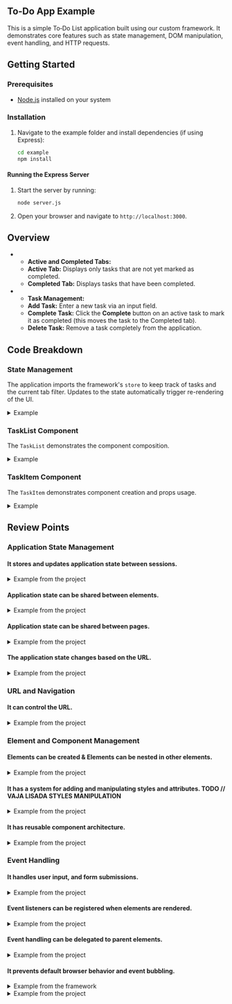 ## To‑Do App Example

This is a simple To‑Do List application built using our custom framework. It demonstrates core features such as state management, DOM manipulation, event handling, and HTTP requests.

## Getting Started

### Prerequisites

- [Node.js](https://nodejs.org/) installed on your system

### Installation

1. Navigate to the example folder and install dependencies (if using Express):

   ```bash
   cd example
   npm install
   ```

#### Running the Express Server

1. Start the server by running:

   ```bash
   node server.js
   ```

2. Open your browser and navigate to `http://localhost:3000`.

## Overview
- - **Active and Completed Tabs:**
  - **Active Tab:** Displays only tasks that are not yet marked as completed.
  - **Completed Tab:** Displays tasks that have been completed.
- - **Task Management:**
  - **Add Task:** Enter a new task via an input field.
  - **Complete Task:** Click the **Complete** button on an active task to mark it as completed (this moves the task to the Completed tab).
  - **Delete Task:** Remove a task completely from the application.

## Code Breakdown

### State Management
The application imports the framework's `store` to keep track of tasks and the current tab filter. Updates to the state automatically trigger re-rendering of the UI.

<details>
<summary>Example</summary>

```js
// From index.js

// State initialization
if (!store.getState().tasks) {
  store.update({ tasks: [] });
}
if (!store.getState().filter) {
  store.update({ filter: FILTERS.ACTIVE });
}

// Reactive rendering with store subscriptions
store.subscribe(renderApp);

// State updates in response to user actions
function completeTask(id) {
  put(`http://localhost:3000/tasks/${id}`, { completed: true })
    .then(updatedTask => {
      fetchTasks();
    });
}
```
</details>

### TaskList Component
The `TaskList` demonstrates the component composition.

<details>
<summary>Example</summary>

```js
// From TaskList.js
class TaskList extends Component {
  render() {
    const { tasks, filter, onComplete, onDelete } = this.props;
    
    // Business logic within components
    const filteredTasks = filter === 'active'
      ? tasks.filter(task => !task.completed)
      : tasks.filter(task => task.completed);
      
    // Component composition - creating child components
    filteredTasks.forEach(task => {
      const taskItem = new TaskItem({ task, onComplete, onDelete });
      container.appendChild(taskItem.render());
    });
    
    return container;
  }
}
```
</details>

### TaskItem Component
The `TaskItem` demonstrates component creation and props usage.

<details>
<summary>Example</summary>

```js
// From TaskItem.js
class TaskItem extends Component {
  constructor(props) {
    super(props);
  }

  render() {
    // Destructure properties from props
    const { task, onComplete, onDelete } = this.props;

    // Create elements with the DOM helper
    const container = createElement('div', { attributes: { class: 'task-item' } });
    const taskText = createElement('span', { class: 'task-text' }, task.text);
    
    // Conditional rendering based on task state
    if (!task.completed) {
      const completeButton = createElement('button', {
        events: { click: () => onComplete(task.id) }
      }, 'Complete');
      // ...
    }
    
    // Event handling with component methods
    const deleteButton = createElement('button', {
      events: { click: () => onDelete(task.id) }
    }, 'Delete');
    
    // Return the component's DOM representation
    return container;
  }
}
```
</details>



## Review Points

### Application State Management
#### It stores and updates application state between sessions.

<details>
<summary>Example from the project</summary>
  
```js
// Initialize state if not already present in localStorage
if (!store.getState().tasks) {
  store.update({ tasks: [] });
}
if (!store.getState().filter) {
  store.update({ filter: FILTERS.ACTIVE });
}

// When tasks are modified, the state is automatically saved to localStorage
function createTask(task) {
  post('http://localhost:3000/tasks', task)
    .then(newTask => {
      const currentTasks = store.getState().tasks || [];
      store.update({ tasks: [...currentTasks, newTask] }); // This saves to localStorage
    });
}
```
</details>

#### Application state can be shared between elements.

<details>
<summary>Example from the project</summary>
  
```js
// 1. The filter buttons use the shared filter state
const activeButton = createElement('button', {
  events: { click: () => router.navigate('/active') }
}, 'Active');

// Button's appearance changes based on the shared filter state
if (store.getState().filter === FILTERS.ACTIVE) {
  activeButton.classList.add('active');
}

// 2. The task list uses the same shared state
const tasksToRender = store.getState().filter === FILTERS.ACTIVE
  ? store.getState().tasks.filter(task => !task.completed)
  : store.getState().tasks.filter(task => task.completed);

// 3. The add task input is only shown based on the shared filter state
if (store.getState().filter === FILTERS.ACTIVE) {
  const addTaskDiv = createElement('div', { attributes: { class: 'add-task' } });
  // ... input and button creation
  appContainer.appendChild(addTaskDiv);
}
```
</details>

#### Application state can be shared between pages.

<details>
<summary>Example from the project</summary>
  
```js
// 1. Routes update the filter state without losing task data
router.registerRoute('/active', () => {
  store.update({ filter: FILTERS.ACTIVE });  // Only changes filter, preserves tasks
});

router.registerRoute('/completed', () => {
  store.update({ filter: FILTERS.COMPLETED });  // Only changes filter, preserves tasks
});

// 2. Navigation between "pages" happens via these buttons
const activeButton = createElement('button', {
  events: { click: () => router.navigate('/active') }  // Changes page URL
}, 'Active');

const completedButton = createElement('button', {
  events: { click: () => router.navigate('/completed') }  // Changes page URL
}, 'Completed');
```
</details>

#### The application state changes based on the URL.

<details>
<summary>Example from the project</summary>
  
```js
// Register routes that update application state when URL changes
router.registerRoute('/active', () => {
  // When URL is '/active', update the filter state
  store.update({ filter: FILTERS.ACTIVE });
});

router.registerRoute('/completed', () => {
  // When URL is '/completed', update the filter state
  store.update({ filter: FILTERS.COMPLETED });
});

// Navigation buttons that update URL
const activeButton = createElement('button', {
  events: { click: () => router.navigate('/active') }
}, 'Active');

const completedButton = createElement('button', {
  events: { click: () => router.navigate('/completed') }
}, 'Completed');
```
</details>

### URL and Navigation
#### It can control the URL.

<details>
<summary>Example from the project</summary>
  
```js
// Buttons that update the URL when clicked
const activeButton = createElement('button', {
  events: { 
    click: () => router.navigate('/active') // Changes URL to '/active'
  }
}, 'Active');

const completedButton = createElement('button', {
  events: { 
    click: () => router.navigate('/completed') // Changes URL to '/completed'
  }
}, 'Completed');
```
</details>

### Element and Component Management
#### Elements can be created & Elements can be nested in other elements.

<details>
<summary>Example from the project</summary>
  
```js
class TaskItem extends Component {
  constructor(props) {
    super(props);
  }

  render() {
    // Destructure properties from props.
    const { task, onComplete, onDelete } = this.props;

    // Create the container element for the task item.
    const container = createElement('div', { attributes: { class: 'task-item' } });

    // Create an element for the task text.
    const taskText = createElement('span', { attributes: { class: 'task-text' } }, task.text);
    container.appendChild(taskText);

    // If the task is active, add a "Complete" button.
    if (!task.completed) {
      const completeButton = createElement('button', {
        events: { click: () => onComplete(task.id) }
      }, 'Complete');
      completeButton.classList.add('complete');
      container.appendChild(completeButton);
    }

    // Add a "Delete" button (always present).
    const deleteButton = createElement('button', {
      events: { click: () => onDelete(task.id) }
    }, 'Delete');
    deleteButton.classList.add('delete');
    container.appendChild(deleteButton);

    return container;
  }
}
```
</details>

#### It has a system for adding and manipulating styles and attributes. TODO // VAJA LISADA STYLES MANIPULATION

<details>
<summary>Example from the project</summary>
  
```js
const addTaskDiv = createElement('div', { attributes: { class: 'add-task' } });
// Dynamically apply a background color via the style manager.
applyStyles(addTaskDiv, { backgroundColor: '#f9f9f9', padding: '10px' });
```
</details>

#### It has reusable component architecture.

<details>
<summary>Example from the project</summary>
  
```js
// Import the base Component class from framework
import Component from '../../../framework/src/components/Component.js';

// Create a reusable TaskItem component by extending Component
class TaskItem extends Component {
  constructor(props) {
    super(props);
  }

export default TaskList; // Export for reuse elsewhere
```
</details>

### Event Handling
#### It handles user input, and form submissions.

<details>
<summary>Example from the project</summary>
  
```js
// Create the task input form
if (store.getState().filter === FILTERS.ACTIVE) {
  const addTaskDiv = createElement('div', { attributes: { class: 'add-task' } });
  
  // Input element for user text entry
  const input = createElement('input', {
    attributes: { type: 'text', placeholder: 'New task...' }
  });
  
  // Button that processes the input value
  const addButton = createElement('button', {
    events: { 
      click: () => {
        // Get and validate user input
        const text = input.value.trim();
        if (text) {
          // Process the input value
          createTask({ text, completed: false });
          // Reset the input field
          input.value = '';
        }
      } 
    }
  }, 'Add Task');
  
  addTaskDiv.appendChild(input);
  addTaskDiv.appendChild(addButton);
  appContainer.appendChild(addTaskDiv);
}
```
</details>

#### Event listeners can be registered when elements are rendered.

<details>
<summary>Example from the project</summary>
  
```js
// Event listener registered on the Add Task button during creation
const addButton = createElement('button', {
  events: { 
    click: () => {
      const text = input.value.trim();
      if (text) {
        createTask({ text, completed: false });
        input.value = '';
      }
    } 
  }
}, 'Add Task');

// Event listeners registered on navigation buttons during rendering
const activeButton = createElement('button', {
  events: { click: () => router.navigate('/active') }
}, 'Active');

const completedButton = createElement('button', {
  events: { click: () => router.navigate('/completed') }
}, 'Completed');
```
</details>

#### Event handling can be delegated to parent elements.

<details>
<summary>Example from the project</summary>
  
```js
  // Attach delegated event listeners.
  delegateEvent(taskListDiv, 'button.complete', 'click', function(event) {
    const taskId = parseInt(this.parentElement.getAttribute('data-task-id'));
    completeTask(taskId);
  });
  delegateEvent(taskListDiv, 'button.delete', 'click', function(event) {
    const taskId = parseInt(this.parentElement.getAttribute('data-task-id'));
    deleteTask(taskId);
  });
```
</details>

#### It prevents default browser behavior and event bubbling.

<details>
<summary>Example from the framework</summary>
  
```js
export function delegateEvent(parent, selector, eventType, handler) {
  parent.addEventListener(eventType, function(event) {
    let target = event.target;
    while (target && target !== parent) {
      if (target.matches(selector)) {
        event.preventDefault(); // preventDefault
        event.stopPropagation(); // stopPropagation
        event.delegateTarget = target;
        handler.call(target, event);
        break;
      }
      target = target.parentElement;
    }
  });
}
```
</details>

<details>
<summary>Example from the project</summary>
  
```js
  // When a click occurs on a button, delegateEvent function intercepts that event:
  // * It calls event.preventDefault() to stop any default behavior
  // * It calls event.stopPropagation() to prevent the event from bubbling up
  delegateEvent(taskListDiv, 'button.complete', 'click', function(event) {
    const taskId = parseInt(this.parentElement.getAttribute('data-task-id'));
    completeTask(taskId);
  });
  delegateEvent(taskListDiv, 'button.delete', 'click', function(event) {
    const taskId = parseInt(this.parentElement.getAttribute('data-task-id'));
    deleteTask(taskId);
  });
```
</details>


